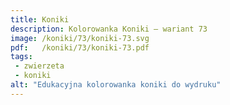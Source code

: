 ```yaml
---
title: Koniki
description: Kolorowanka Koniki – wariant 73
image: /koniki/73/koniki-73.svg
pdf:   /koniki/73/koniki-73.pdf
tags:
 - zwierzeta
 - koniki
alt: "Edukacyjna kolorowanka koniki do wydruku"
---
```

